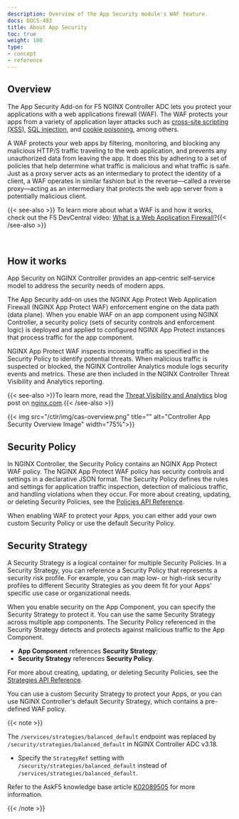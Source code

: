 ```yaml
---
description: Overview of the App Security module's WAF feature.
docs: DOCS-483
title: About App Security
toc: true
weight: 100
type:
- concept
- reference
---
```


## Overview

The App Security Add-on for F5 NGINX Controller ADC lets you protect your applications with a web applications firewall (WAF). The WAF protects your apps from a variety of application layer attacks such as [cross-site scripting (XSS)](https://www.f5.com/services/resources/glossary/cross-site-scripting-xss-or-css), [SQL injection](https://www.f5.com/services/resources/glossary/sql-injection), and [cookie poisoning](https://www.f5.com/services/resources/glossary/cookie-poisoning), among others.

A WAF protects your web apps by filtering, monitoring, and blocking any malicious HTTP/S traffic traveling to the web application, and prevents any unauthorized data from leaving the app. It does this by adhering to a set of policies that help determine what traffic is malicious and what traffic is safe. Just as a proxy server acts as an intermediary to protect the identity of a client, a WAF operates in similar fashion but in the reverse—called a reverse proxy—acting as an intermediary that protects the web app server from a potentially malicious client.

{{< see-also >}} To learn more about what a WAF is and how it works, check out the F5 DevCentral video: [What is a Web Application Firewall?](https://www.youtube.com/watch?v=p8CQcF_9280){{< /see-also >}}

&nbsp;

## How it works

App Security on NGINX Controller provides an app‑centric self‑service model to address the security needs of modern apps.

The App Security add-on uses the NGINX App Protect Web Application Firewall (NGINX App Protect WAF) enforcement engine on the data path (data plane).
When you enable WAF on an app component using NGINX Controller, a security policy (sets of security controls and enforcement logic) is deployed and applied to configured NGINX App Protect instances that process traffic for the app component.

NGINX App Protect WAF inspects incoming traffic as specified in the Security Policy to identify potential threats. When malicious traffic is suspected or blocked, the NGINX Controller Analytics module logs security events and metrics. These are then included in the NGINX Controller Threat Visibility and Analytics reporting.

{{< see-also >}}To learn more, read the [Threat Visibility and Analytics](https://www.nginx.com/blog/threat-visibility-analytics-nginx-controller-app-security/) blog post on [nginx.com](https://nginx.com).{{< /see-also >}}

{{< img src="/ctlr/img/cas-overview.png" title="" alt="Controller App Security Overview Image" width="75%">}}

## Security Policy

In NGINX Controller, the Security Policy contains an NGINX App Protect WAF policy. The NGINX App Protect WAF policy has security controls and settings in a declarative JSON format. The Security Policy defines the rules and settings for application traffic inspection, detection of malicious traffic, and handling violations when they occur. For more about creating, updating, or deleting Security Policies, see the [Policies API Reference](https://docs.nginx.com/nginx-controller/api/ctlr-adc-api/#operation/listPolicies).

When enabling WAF to protect your Apps, you can either add your own custom Security Policy or use the default Security Policy.

## Security Strategy

A Security Strategy is a logical container for multiple Security Policies. In a Security Strategy, you can reference a Security Policy that represents a security risk profile. For example, you can map low- or high-risk security profiles to different Security Strategies as you deem fit for your Apps' specific use case or organizational needs.

When you enable security on the App Component, you can specify the Security Strategy to protect it. You can use the same Security Strategy across multiple app components. The Security Policy referenced in the Security Strategy detects and protects against malicious traffic to the App Component.

- **App Component** references **Security Strategy**;
- **Security Strategy** references **Security Policy**.

For more about creating, updating, or deleting Security Policies, see the [Strategies API Reference](https://docs.nginx.com/nginx-controller/api/ctlr-adc-api/#tag/Strategies).

You can use a custom Security Strategy to protect your Apps, or you can use NGINX Controller's default Security Strategy, which contains a pre-defined WAF policy.

{{< note >}}

The `/services/strategies/balanced_default` endpoint was replaced by `/security/strategies/balanced_default` in NGINX Controller ADC v3.18.

- Specify the `StrategyRef` setting with `/security/strategies/balanced_default` instead of `/services/strategies/balanced_default`.

Refer to the AskF5 knowledge base article [K02089505](https://support.f5.com/csp/article/K02089505) for more information.

{{< /note >}}

